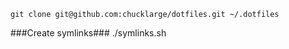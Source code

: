     git clone git@github.com:chucklarge/dotfiles.git ~/.dotfiles

###Create symlinks###
    ./symlinks.sh

